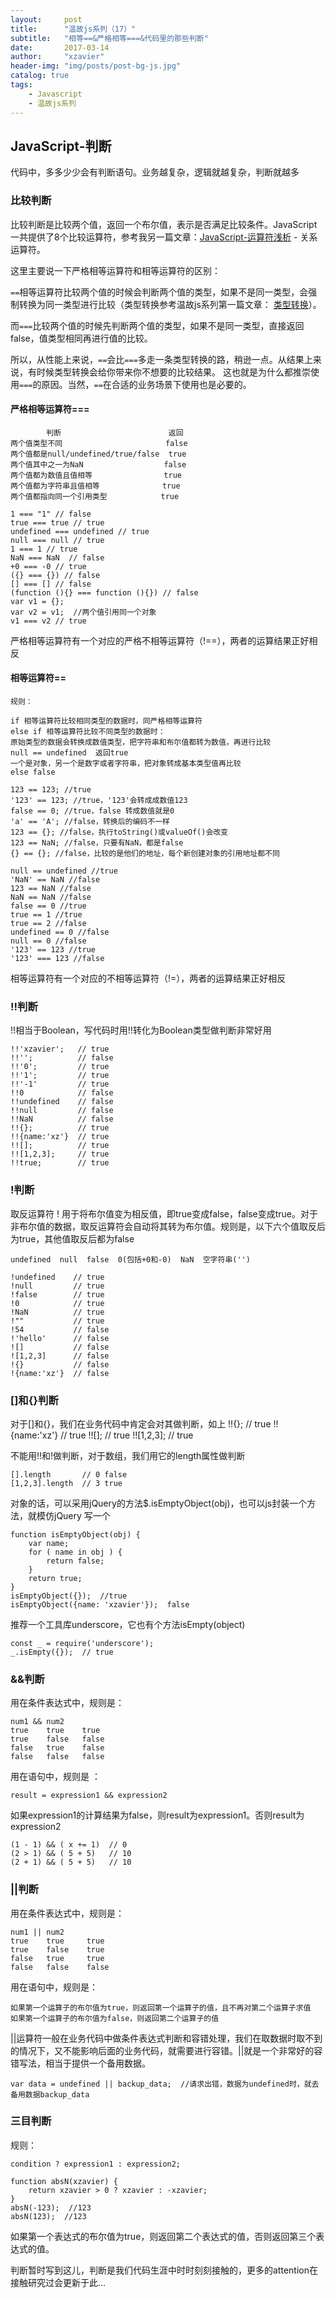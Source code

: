 ```yaml
---
layout:     post
title:      "温故js系列（17）"
subtitle:   "相等==&严格相等===&代码里的那些判断"
date:       2017-03-14
author:     "xzavier"
header-img: "img/posts/post-bg-js.jpg"
catalog: true
tags:
    - Javascript
    - 温故js系列
---
```



## JavaScript-判断

代码中，多多少少会有判断语句。业务越复杂，逻辑就越复杂，判断就越多

### 比较判断

比较判断是比较两个值，返回一个布尔值，表示是否满足比较条件。JavaScript一共提供了8个比较运算符，参考我另一篇文章：[JavaScript-运算符浅析][1] - 关系运算符。

这里主要说一下严格相等运算符和相等运算符的区别：

`==`相等运算符比较两个值的时候会判断两个值的类型，如果不是同一类型，会强制转换为同一类型进行比较（类型转换参考温故js系列第一篇文章： [类型转换][2]）。

而`===`比较两个值的时候先判断两个值的类型，如果不是同一类型，直接返回false，值类型相同再进行值的比较。

所以，从性能上来说，`==`会比`===`多走一条类型转换的路，稍逊一点。从结果上来说，有时候类型转换会给你带来你不想要的比较结果。 这也就是为什么都推崇使用`===`的原因。当然，`==`在合适的业务场景下使用也是必要的。

#### 严格相等运算符=== 

            判断                        返回
    两个值类型不同                       false
    两个值都是null/undefined/true/false  true      
    两个值其中之一为NaN                  false
    两个值都为数值且值相等                true
    两个值都为字符串且值相等              true
    两个值都指向同一个引用类型            true
    
    1 === "1" // false
    true === true // true
    undefined === undefined // true
    null === null // true
    1 === 1 // true
    NaN === NaN  // false
    +0 === -0 // true
    ({} === {}) // false
    [] === [] // false
    (function (){} === function (){}) // false
    var v1 = {};
    var v2 = v1;  //两个值引用同一个对象
    v1 === v2 // true

严格相等运算符有一个对应的严格不相等运算符（!==），两者的运算结果正好相反

#### 相等运算符== 

    规则： 
    
    if 相等运算符比较相同类型的数据时，同严格相等运算符
    else if 相等运算符比较不同类型的数据时：
    原始类型的数据会转换成数值类型，把字符串和布尔值都转为数值，再进行比较
    null == undefined  返回true
    一个是对象，另一个是数字或者字符串，把对象转成基本类型值再比较
    else false
    
    123 == 123; //true
    '123' == 123; //true，'123'会转成成数值123
    false == 0; //true，false 转成数值就是0
    'a' == 'A'; //false，转换后的编码不一样
    123 == {}; //false，执行toString()或valueOf()会改变
    123 == NaN; //false，只要有NaN，都是false
    {} == {}; //false，比较的是他们的地址，每个新创建对象的引用地址都不同
    
    null == undefined //true
    'NaN' == NaN //false
    123 == NaN //false
    NaN == NaN //false
    false == 0 //true
    true == 1 //true
    true == 2 //false
    undefined == 0 //false
    null == 0 //false
    '123' == 123 //true
    '123' === 123 //false

相等运算符有一个对应的不相等运算符（!=），两者的运算结果正好相反

### !!判断

!!相当于Boolean，写代码时用!!转化为Boolean类型做判断非常好用

    !!'xzavier';   // true
    !!'';          // false
    !!'0';         // true
    !!'1';         // true
    !!'-1'         // true
    !!0            // false
    !!undefined    // false
    !!null         // false
    !!NaN          // false
    !!{};          // true
    !!{name:'xz'}  // true
    !![];          // true
    !![1,2,3];     // true
    !!true;        // true

### !判断

取反运算符 ! 用于将布尔值变为相反值，即true变成false，false变成true。对于非布尔值的数据，取反运算符会自动将其转为布尔值。规则是，以下六个值取反后为true，其他值取反后都为false

    undefined  null  false  0(包括+0和-0)  NaN  空字符串('')
    
    !undefined    // true
    !null         // true
    !false        // true
    !0            // true
    !NaN          // true
    !""           // true    
    !54           // false
    !'hello'      // false
    ![]           // false
    ![1,2,3]      // false
    !{}           // false
    !{name:'xz'}  // false

### []和{}判断

对于[]和{}，我们在业务代码中肯定会对其做判断，如上
    !!{};          // true
    !!{name:'xz'}  // true
    !![];          // true
    !![1,2,3];     // true

不能用!!和!做判断，对于数组，我们用它的length属性做判断

    [].length       // 0 false
    [1,2,3].length  // 3 true

对象的话，可以采用jQuery的方法$.isEmptyObject(obj)，也可以js封装一个方法，就模仿jQuery 写一个

    function isEmptyObject(obj) {
        var name;
        for ( name in obj ) {
            return false;
        }
        return true;
    }
    isEmptyObject({});  //true
    isEmptyObject({name: 'xzavier'});  false 

推荐一个工具库underscore，它也有个方法isEmpty(object)

    const _ = require('underscore');
    _.isEmpty({});  // true

### &&判断

用在条件表达式中，规则是：

    num1 && num2
    true    true    true
    true    false   false
    false   true    false
    false   false   false

用在语句中，规则是 ： 

    result = expression1 && expression2

如果expression1的计算结果为false，则result为expression1。否则result为expression2

    (1 - 1) && ( x += 1)  // 0
    (2 > 1) && ( 5 + 5)   // 10
    (2 + 1) && ( 5 + 5)   // 10

### ||判断

用在条件表达式中，规则是：

    num1 || num2
    true    true     true
    true    false    true
    false   true     true
    false   false    false

用在语句中，规则是：

    如果第一个运算子的布尔值为true，则返回第一个运算子的值，且不再对第二个运算子求值
    如果第一个运算子的布尔值为false，则返回第二个运算子的值

||运算符一般在业务代码中做条件表达式判断和容错处理，我们在取数据时取不到的情况下，又不能影响后面的业务代码，就需要进行容错。||就是一个非常好的容错写法，相当于提供一个备用数据。

    var data = undefined || backup_data;  //请求出错，数据为undefined时，就去备用数据backup_data

### 三目判断

规则：

    condition ? expression1 : expression2;
    
    function absN(xzavier) {
        return xzavier > 0 ? xzavier : -xzavier;
    }
    absN(-123);  //123
    absN(123);  //123

如果第一个表达式的布尔值为true，则返回第二个表达式的值，否则返回第三个表达式的值。

判断暂时写到这儿，判断是我们代码生涯中时时刻刻接触的，更多的attention在接触研究过会更新于此...

  [1]: /2016/07/12/taste-js-logical-operators/
  [2]: /2016/07/03/taste-js-data-type/


